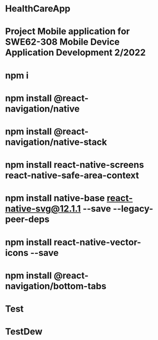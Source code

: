 # HealthCareApp
# Project Mobile application for SWE62-308 Mobile Device Application Development 2/2022 
# 

# npm i
# npm install @react-navigation/native
# npm install @react-navigation/native-stack
# npm install react-native-screens react-native-safe-area-context
# npm install native-base react-native-svg@12.1.1 --save --legacy-peer-deps
# npm install react-native-vector-icons --save
# npm install @react-navigation/bottom-tabs

# Test
# TestDew
